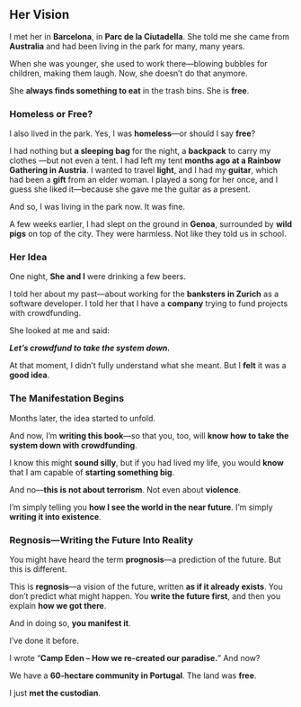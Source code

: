 ## Her Vision

I met her in **Barcelona**, in **Parc de la Ciutadella**.
She told me she came from **Australia** and had been living in the park for many, many years.

When she was younger, she used to work there—blowing bubbles for children, making them laugh.
Now, she doesn’t do that anymore.

She **always finds something to eat** in the trash bins.
She is **free**.

### Homeless or Free?

I also lived in the park.
Yes, I was **homeless**—or should I say **free**?

I had nothing but **a sleeping bag** for the night, a **backpack** to carry my clothes —but not even a tent.
I had left my tent **months ago at a Rainbow Gathering in Austria**.
I wanted to travel **light**, and I had my **guitar**, which had been a **gift** from an elder woman.
I played a song for her once, and I guess she liked it—because she gave me the guitar as a present.

And so, I was living in the park now.
It was fine.

A few weeks earlier, I had slept on the ground in **Genoa**, surrounded by **wild pigs** on top of the city.
They were harmless.
Not like they told us in school.

### Her Idea

One night, **She and I** were drinking a few beers.

I told her about my past—about working for the **banksters in Zurich** as a software developer.
I told her that I have a **company** trying to fund projects with crowdfunding.

She looked at me and said:

***Let’s crowdfund to take the system down.***

At that moment, I didn’t fully understand what she meant.
But I **felt** it was a **good idea**.

### The Manifestation Begins

Months later, the idea started to unfold.

And now, I’m **writing this book**—so that you, too, will **know how to take the system down with crowdfunding**.

I know this might **sound silly**, but if you had lived my life, you would **know** that I am capable of **starting something big**.

And no—**this is not about terrorism**.
Not even about **violence**.

I’m simply telling you **how I see the world in the near future**.
I’m simply **writing it into existence**.

### Regnosis—Writing the Future Into Reality

You might have heard the term **prognosis**—a prediction of the future.
But this is different.

This is **regnosis**—a vision of the future, written **as if it already exists**.
You don’t predict what might happen.
You **write the future first**, and then you explain **how we got there**.

And in doing so, **you manifest it**.

I’ve done it before.

I wrote “**Camp Eden – How we re-created our paradise.**”
And now?

We have a **60-hectare community in Portugal**.
The land was **free**.

I just **met the custodian**.